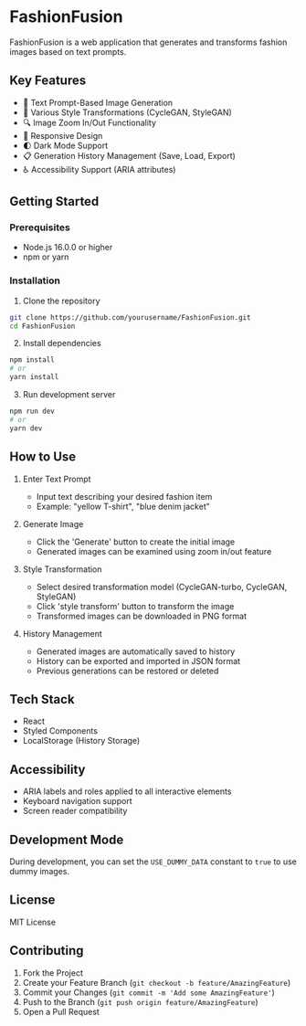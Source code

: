 # FashionFusion

FashionFusion is a web application that generates and transforms fashion images based on text prompts.

## Key Features

- 🎨 Text Prompt-Based Image Generation
- 🔄 Various Style Transformations (CycleGAN, StyleGAN)
- 🔍 Image Zoom In/Out Functionality
- 📱 Responsive Design
- 🌓 Dark Mode Support
- 📋 Generation History Management (Save, Load, Export)
- ♿ Accessibility Support (ARIA attributes)

## Getting Started

### Prerequisites

- Node.js 16.0.0 or higher
- npm or yarn

### Installation

1. Clone the repository
```bash
git clone https://github.com/yourusername/FashionFusion.git
cd FashionFusion
```

2. Install dependencies
```bash
npm install
# or
yarn install
```

3. Run development server
```bash
npm run dev
# or
yarn dev
```

## How to Use

1. Enter Text Prompt
   - Input text describing your desired fashion item
   - Example: "yellow T-shirt", "blue denim jacket"

2. Generate Image
   - Click the 'Generate' button to create the initial image
   - Generated images can be examined using zoom in/out feature

3. Style Transformation
   - Select desired transformation model (CycleGAN-turbo, CycleGAN, StyleGAN)
   - Click 'style transform' button to transform the image
   - Transformed images can be downloaded in PNG format

4. History Management
   - Generated images are automatically saved to history
   - History can be exported and imported in JSON format
   - Previous generations can be restored or deleted

## Tech Stack

- React
- Styled Components
- LocalStorage (History Storage)

## Accessibility

- ARIA labels and roles applied to all interactive elements
- Keyboard navigation support
- Screen reader compatibility

## Development Mode

During development, you can set the `USE_DUMMY_DATA` constant to `true` to use dummy images.

## License

MIT License

## Contributing

1. Fork the Project
2. Create your Feature Branch (`git checkout -b feature/AmazingFeature`)
3. Commit your Changes (`git commit -m 'Add some AmazingFeature'`)
4. Push to the Branch (`git push origin feature/AmazingFeature`)
5. Open a Pull Request 